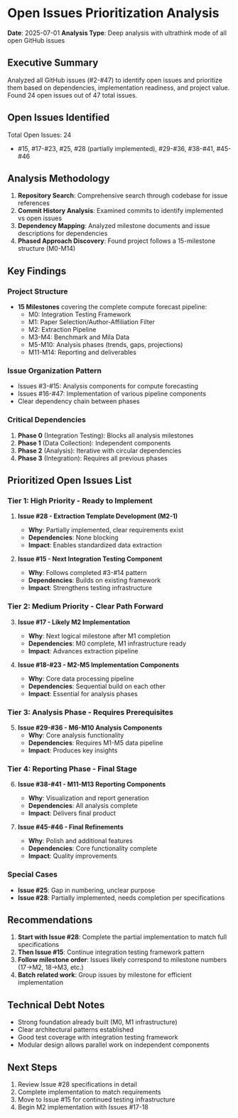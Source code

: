 # Open Issues Prioritization Analysis

**Date**: 2025-07-01
**Analysis Type**: Deep analysis with ultrathink mode of all open GitHub issues

## Executive Summary

Analyzed all GitHub issues (#2-#47) to identify open issues and prioritize them based on dependencies, implementation readiness, and project value. Found 24 open issues out of 47 total issues.

## Open Issues Identified

Total Open Issues: 24
- #15, #17-#23, #25, #28 (partially implemented), #29-#36, #38-#41, #45-#46

## Analysis Methodology

1. **Repository Search**: Comprehensive search through codebase for issue references
2. **Commit History Analysis**: Examined commits to identify implemented vs open issues
3. **Dependency Mapping**: Analyzed milestone documents and issue descriptions for dependencies
4. **Phased Approach Discovery**: Found project follows a 15-milestone structure (M0-M14)

## Key Findings

### Project Structure
- **15 Milestones** covering the complete compute forecast pipeline:
  - M0: Integration Testing Framework
  - M1: Paper Selection/Author-Affiliation Filter
  - M2: Extraction Pipeline
  - M3-M4: Benchmark and Mila Data
  - M5-M10: Analysis phases (trends, gaps, projections)
  - M11-M14: Reporting and deliverables

### Issue Organization Pattern
- Issues #3-#15: Analysis components for compute forecasting
- Issues #16-#47: Implementation of various pipeline components
- Clear dependency chain between phases

### Critical Dependencies
1. **Phase 0** (Integration Testing): Blocks all analysis milestones
2. **Phase 1** (Data Collection): Independent components
3. **Phase 2** (Analysis): Iterative with circular dependencies
4. **Phase 3** (Integration): Requires all previous phases

## Prioritized Open Issues List

### Tier 1: High Priority - Ready to Implement
1. **Issue #28 - Extraction Template Development (M2-1)**
   - **Why**: Partially implemented, clear requirements exist
   - **Dependencies**: None blocking
   - **Impact**: Enables standardized data extraction

2. **Issue #15 - Next Integration Testing Component**
   - **Why**: Follows completed #3-#14 pattern
   - **Dependencies**: Builds on existing framework
   - **Impact**: Strengthens testing infrastructure

### Tier 2: Medium Priority - Clear Path Forward
3. **Issue #17 - Likely M2 Implementation**
   - **Why**: Next logical milestone after M1 completion
   - **Dependencies**: M0 complete, M1 infrastructure ready
   - **Impact**: Advances extraction pipeline

4. **Issue #18-#23 - M2-M5 Implementation Components**
   - **Why**: Core data processing pipeline
   - **Dependencies**: Sequential build on each other
   - **Impact**: Essential for analysis phases

### Tier 3: Analysis Phase - Requires Prerequisites
5. **Issue #29-#36 - M6-M10 Analysis Components**
   - **Why**: Core analysis functionality
   - **Dependencies**: Requires M1-M5 data pipeline
   - **Impact**: Produces key insights

### Tier 4: Reporting Phase - Final Stage
6. **Issue #38-#41 - M11-M13 Reporting Components**
   - **Why**: Visualization and report generation
   - **Dependencies**: All analysis complete
   - **Impact**: Delivers final product

7. **Issue #45-#46 - Final Refinements**
   - **Why**: Polish and additional features
   - **Dependencies**: Core functionality complete
   - **Impact**: Quality improvements

### Special Cases
- **Issue #25**: Gap in numbering, unclear purpose
- **Issue #28**: Partially implemented, needs completion per specifications

## Recommendations

1. **Start with Issue #28**: Complete the partial implementation to match full specifications
2. **Then Issue #15**: Continue integration testing framework pattern
3. **Follow milestone order**: Issues likely correspond to milestone numbers (17→M2, 18→M3, etc.)
4. **Batch related work**: Group issues by milestone for efficient implementation

## Technical Debt Notes

- Strong foundation already built (M0, M1 infrastructure)
- Clear architectural patterns established
- Good test coverage with integration testing framework
- Modular design allows parallel work on independent components

## Next Steps

1. Review Issue #28 specifications in detail
2. Complete implementation to match requirements
3. Move to Issue #15 for continued testing infrastructure
4. Begin M2 implementation with Issues #17-18